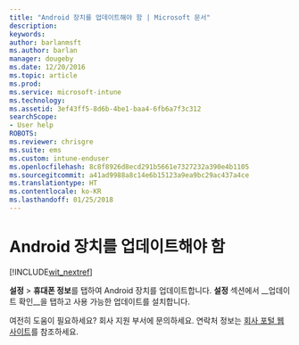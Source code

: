 ```yaml
---
title: "Android 장치를 업데이트해야 함 | Microsoft 문서"
description: 
keywords: 
author: barlanmsft
ms.author: barlan
manager: dougeby
ms.date: 12/20/2016
ms.topic: article
ms.prod: 
ms.service: microsoft-intune
ms.technology: 
ms.assetid: 3ef43ff5-8d6b-4be1-baa4-6fb6a7f3c312
searchScope:
- User help
ROBOTS: 
ms.reviewer: chrisgre
ms.suite: ems
ms.custom: intune-enduser
ms.openlocfilehash: 8c8f8926d8ecd291b5661e7327232a390e4b1105
ms.sourcegitcommit: a41ad9988a8c14e6b15123a9ea9bc29ac437a4ce
ms.translationtype: HT
ms.contentlocale: ko-KR
ms.lasthandoff: 01/25/2018
---
```

# <a name="you-need-to-update-your-android-device"></a>Android 장치를 업데이트해야 함

[!INCLUDE[wit_nextref](includes/end-user-os-update-guidance.md)]

**설정** > **휴대폰 정보**를 탭하여 Android 장치를 업데이트합니다. __설정__ 섹션에서 __업데이트 확인__을 탭하고 사용 가능한 업데이트를 설치합니다.

여전히 도움이 필요하세요? 회사 지원 부서에 문의하세요. 연락처 정보는 [회사 포털 웹 사이트](https://portal.manage.microsoft.com#HelpDeskDialog)를 참조하세요.

